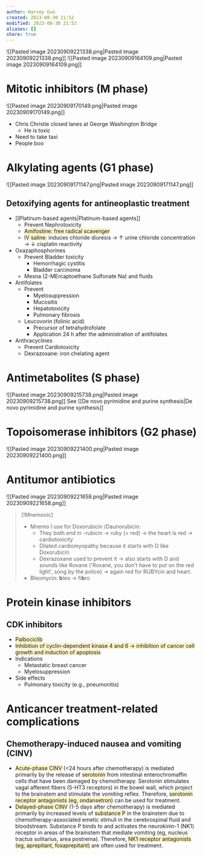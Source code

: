 ```yaml
---
author: Harvey Guo
created: 2023-08-30 21:52
modified: 2023-08-30 21:52
aliases: []
share: true
---
```

![[Pasted image 20230909221338.png|Pasted image 20230909221338.png]]
![[Pasted image 20230909164109.png|Pasted image 20230909164109.png]]
# Mitotic inhibitors (M phase)
![[Pasted image 20230909170149.png|Pasted image 20230909170149.png]]
- Chris Christie closed lanes at George Washington Bridge
	- He is toxic
- Need to take taxi
- People boo
# Alkylating agents (G1 phase)
![[Pasted image 20230909171147.png|Pasted image 20230909171147.png]]
## Detoxifying agents for antineoplastic treatment
- [[Platinum-based agents|Platinum-based agents]]
	- Prevent Nephrotoxicity
	- <span style="background:rgba(240, 200, 0, 0.2)">Amifostine: free radical scavenger</span>
	- <span style="background:rgba(240, 200, 0, 0.2)">IV saline</span>: induces chloride diuresis → ↑ urine chloride concentration → ↓ cisplatin reactivity
- Oxazaphosphorines
	- Prevent Bladder toxicity
		- Hemorrhagic cystitis
		- Bladder carcinoma
	- Mesna (2-MErcaptoethane Sulfonate Na) and fluids
- Antifolates
	- Prevent
		- Myelosuppression
		- Mucositis
		- Hepatotoxicity
		- Pulmonary fibrosis
	- Leucovorin (folinic acid)
		- Precursor of tetrahydrofolate
		- Application 24 h after the administration of antifolates
- Anthracyclines
	- Prevent Cardiotoxicity
	- Dexrazoxane: iron chelating agent
# Antimetabolites (S phase)
![[Pasted image 20230909215738.png|Pasted image 20230909215738.png]]
See [[De novo pyrimidine and purine synthesis|De novo pyrimidine and purine synthesis]]
# Topoisomerase inhibitors (G2 phase)
![[Pasted image 20230909221400.png|Pasted image 20230909221400.png]]
# Antitumor antibiotics
![[Pasted image 20230909221658.png|Pasted image 20230909221658.png]]
>[!Mnemonic] 
>- Mnemo I use for Doxorubicin /Daunorubicin:
> 	- They both end in -rubicin -> ruby (= red) -> the heart is red -> cardiotoxicity
> 	- Dilated cardiomyopathy because it starts with D like Doxorubicin
> 	- Dexrazoxane used to prevent it -> also starts with D and sounds like Roxane ('Roxane, you don't have to put on the red light', song by the police) -> again red for RUBYcin and heart.
> - Bleomycin: **b**leo -> fi**b**ro
# Protein kinase inhibitors
## CDK inhibitors
- <span style="background:rgba(240, 200, 0, 0.2)">Palbociclib</span>
- <span style="background:rgba(240, 200, 0, 0.2)">Inhibition of cyclin-dependent kinase 4 and 6 → inhibition of cancer cell growth and induction of apoptosis</span>
- Indications
	- Metastatic breast cancer
	- Myelosuppression
- Side effects
	- Pulmonary toxicity (e.g., pneumonitis)

# Anticancer treatment-related complications
## Chemotherapy-induced nausea and vomiting (CINV)
- <span style="background:rgba(240, 200, 0, 0.2)">Acute-phase CINV</span> (<24 hours after chemotherapy) is mediated primarily by the release of <span style="background:rgba(240, 200, 0, 0.2)">serotonin</span> from intestinal enterochromaffin cells that have been damaged by chemotherapy.  Serotonin stimulates vagal afferent fibers (5-HT3 receptors) in the bowel wall, which project to the brainstem and stimulate the vomiting reflex.  Therefore, <span style="background:rgba(240, 200, 0, 0.2)">serotonin receptor antagonists (eg, ondansetron)</span> can be used for treatment.
- <span style="background:rgba(240, 200, 0, 0.2)">Delayed-phase CINV</span> (1-5 days after chemotherapy) is mediated primarily by increased levels of <span style="background:rgba(240, 200, 0, 0.2)">substance P</span> in the brainstem due to chemotherapy-associated emetic stimuli in the cerebrospinal fluid and bloodstream.  Substance P binds to and activates the neurokinin-1 (NK1) receptor in areas of the brainstem that mediate vomiting (eg, nucleus tractus solitarius, area postrema).  Therefore, <span style="background:rgba(240, 200, 0, 0.2)">NK1 receptor antagonists (eg, aprepitant, fosaprepitant)</span> are often used for treatment.